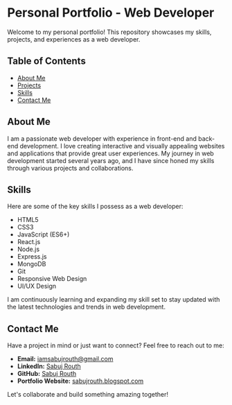 # Personal Portfolio - Web Developer

Welcome to my personal portfolio! This repository showcases my skills, projects, and experiences as a web developer.

## Table of Contents

- [About Me](about-me)
- [Projects](projects)
- [Skills](kills)
- [Contact Me](contact-me)

## About Me

I am a passionate web developer with experience in front-end and back-end development. I love creating interactive and visually appealing websites and applications that provide great user experiences. My journey in web development started several years ago, and I have since honed my skills through various projects and collaborations.

<!-- ## Projects

Here are some of the projects I have worked on:

1. **Project Name 1**
   - Description: Brief description of the project.
   - Technologies Used: HTML, CSS, JavaScript, etc.
   - [Link to Project]() (if applicable)

2. **Project Name 2**
   - Description: Brief description of the project.
   - Technologies Used: HTML, CSS, JavaScript, etc.
   - [Link to Project](#) (if applicable)

3. **Project Name 3**
   - Description: Brief description of the project.
   - Technologies Used: HTML, CSS, JavaScript, etc.
   - [Link to Project](#) (if applicable)

Feel free to explore more projects on my [GitHub profile](#)! -->

## Skills

Here are some of the key skills I possess as a web developer:

- HTML5
- CSS3
- JavaScript (ES6+)
- React.js
- Node.js
- Express.js
- MongoDB
- Git
- Responsive Web Design
- UI/UX Design

I am continuously learning and expanding my skill set to stay updated with the latest technologies and trends in web development.

## Contact Me

Have a project in mind or just want to connect? Feel free to reach out to me:

- **Email:** [iamsabujrouth@gmail.com](mailto:iamsabujrouth@gmail.com)
- **LinkedIn:** [Sabuj Routh](https://www.linkedin.com/in/sabuj-routh/)
- **GitHub:** [Sabuj Routh](https://github.com/sabujrouth)
- **Portfolio Website:** [sabujrouth.blogspot.com](https://sabujrouth.blogspot.com/)

Let's collaborate and build something amazing together!
